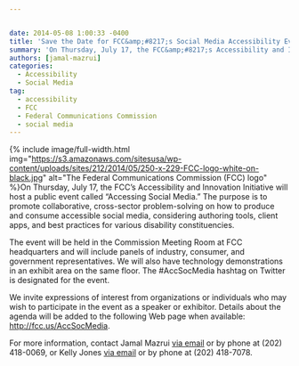 ```yaml
---


date: 2014-05-08 1:00:33 -0400
title: 'Save the Date for FCC&amp;#8217;s Social Media Accessibility Event'
summary: 'On Thursday, July 17, the FCC&amp;#8217;s Accessibility and Innovation Initiative will host a public event called &amp;#8220;Accessing Social Media.&amp;#8221; The purpose is to promote collaborative, cross-sector problem-solving on how to produce and consume accessible social media, considering authoring tools, client apps, and best practices for various disability'
authors: [jamal-mazrui]
categories:
  - Accessibility
  - Social Media
tag:
  - accessibility
  - FCC
  - Federal Communications Commission
  - social media
---
```



{% include image/full-width.html img="https://s3.amazonaws.com/sitesusa/wp-content/uploads/sites/212/2014/05/250-x-229-FCC-logo-white-on-black.jpg" alt="The Federal Communications Commission (FCC) logo" %}On Thursday, July 17, the FCC&#8217;s Accessibility and Innovation Initiative will host a public event called &#8220;Accessing Social Media.&#8221; The purpose is to promote collaborative, cross-sector problem-solving on how to produce and consume accessible social media, considering authoring tools, client apps, and best practices for various disability constituencies.

The event will be held in the Commission Meeting Room at FCC headquarters and will include panels of industry, consumer, and government representatives. We will also have technology demonstrations in an exhibit area on the same floor. The #AccSocMedia hashtag on Twitter is designated for the event.

We invite expressions of interest from organizations or individuals who may wish to participate in the event as a speaker or exhibitor. Details about the agenda will be added to the following Web page when available: <http://fcc.us/AccSocMedia>.

For more information, contact Jamal Mazrui [via email](mailto:jamal.mazrui@fcc.gov) or by phone at (202) 418-0069, or Kelly Jones [via email](mailto:kelly.jones@fcc.gov) or by phone at (202) 418-7078.